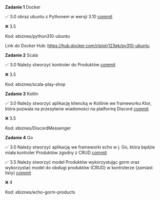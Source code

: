 **Zadanie 1** Docker

:white_check_mark: 3.0 obraz ubuntu z Pythonem w wersji 3.10 [commit](https://github.com/piotradamski1/ebiznes/commit/631874e46942d4c10ecc4b26e909bfdaf00cfc27)

:x: 3.5

Kod: ebiznes/python310-ubuntu

Link do Docker Hub: https://hub.docker.com/r/piotr123ek/py310-ubuntu

**Zadanie 2** Scala

:white_check_mark: 3.0 Należy stworzyć kontroler do Produktów [commit](https://github.com/piotradamski1/ebiznes/commit/631874e46942d4c10ecc4b26e909bfdaf00cfc27)

:x: 3.5

Kod: ebiznes/scala-play-shop

**Zadanie 3** Kotlin

:white_check_mark: 3.0 Należy stworzyć aplikację kliencką w Kotlinie we frameworku Ktor, która pozwala na przesyłanie wiadomości na platformę Discord [commit](https://github.com/piotradamski1/ebiznes/commit/b1984b23acce6627312d15ce363cfb7e1ef05f8f)

:x: 3.5

Kod: ebiznes/DiscordMessenger

**Zadanie 4** Go

:white_check_mark: 3.0 Należy stworzyć aplikację we frameworki echo w j. Go, która będzie miała kontroler Produktów zgodny z CRUD [commit](https://github.com/piotradamski1/ebiznes/commit/81ee984d3af06e73392af9f1c290c4a676858429)

:white_check_mark: 3.5 Należy stworzyć model Produktów wykorzystując gorm oraz wykorzystać model do obsługi produktów (CRUD) w kontrolerze (zamiast listy) [commit](https://github.com/piotradamski1/ebiznes/commit/81ee984d3af06e73392af9f1c290c4a676858429)

:x: 4

Kod: ebiznes/echo-gorm-products
